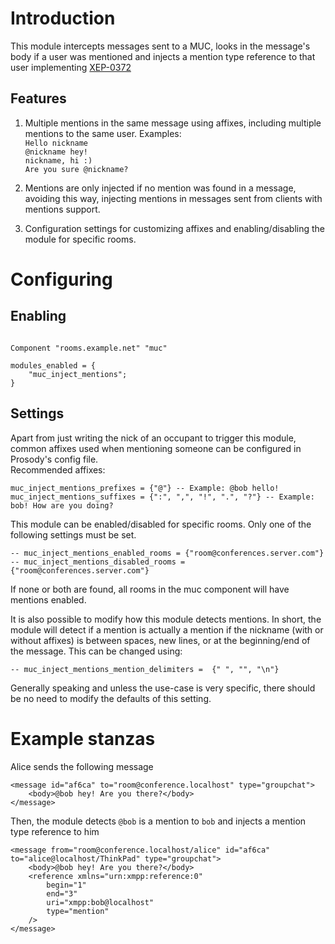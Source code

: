 # Introduction

This module intercepts messages sent to a MUC, looks in the message's body if a user was mentioned and injects a mention type reference to that user implementing [XEP-0372](https://xmpp.org/extensions/xep-0372.html#usecase_mention)

## Features

1. Multiple mentions in the same message using affixes, including multiple mentions to the same user.
   Examples:  
   `Hello nickname`  
   `@nickname hey!`  
   `nickname, hi :)`  
   `Are you sure @nickname?`  

2. Mentions are only injected if no mention was found in a message, avoiding this way, injecting mentions in messages sent from clients with mentions support.

3. Configuration settings for customizing affixes and enabling/disabling the module for specific rooms.


# Configuring

## Enabling

```{.lua}

Component "rooms.example.net" "muc"

modules_enabled = {
    "muc_inject_mentions";
}

```

## Settings

Apart from just writing the nick of an occupant to trigger this module,
common affixes used when mentioning someone can be configured in Prosody's config file.  
Recommended affixes:

```
muc_inject_mentions_prefixes = {"@"} -- Example: @bob hello!
muc_inject_mentions_suffixes = {":", ",", "!", ".", "?"} -- Example: bob! How are you doing?
```

This module can be enabled/disabled for specific rooms.
Only one of the following settings must be set.

```
-- muc_inject_mentions_enabled_rooms = {"room@conferences.server.com"}
-- muc_inject_mentions_disabled_rooms = {"room@conferences.server.com"}
```

If none or both are found, all rooms in the muc component will have mentions enabled.


It is also possible to modify how this module detects mentions.
In short, the module will detect if a mention is actually a mention
if the nickname (with or without affixes) is between spaces, new lines, or at the beginning/end of the message.
This can be changed using:

```
-- muc_inject_mentions_mention_delimiters =  {" ", "", "\n"}
```
Generally speaking and unless the use-case is very specific, there should be no need to modify the defaults of this setting.


# Example stanzas

Alice sends the following message

```
<message id="af6ca" to="room@conference.localhost" type="groupchat">
    <body>@bob hey! Are you there?</body>
</message>
```

Then, the module detects `@bob` is a mention to `bob` and injects a mention type reference to him

```
<message from="room@conference.localhost/alice" id="af6ca" to="alice@localhost/ThinkPad" type="groupchat">
    <body>@bob hey! Are you there?</body>
    <reference xmlns="urn:xmpp:reference:0"
        begin="1"
        end="3"
        uri="xmpp:bob@localhost"
        type="mention"
    />
</message>
```
